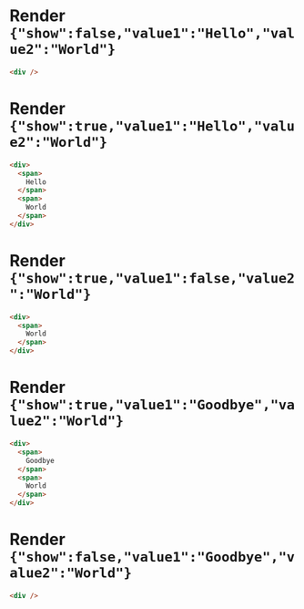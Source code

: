 # Render `{"show":false,"value1":"Hello","value2":"World"}`

```html
<div />
```


# Render `{"show":true,"value1":"Hello","value2":"World"}`

```html
<div>
  <span>
    Hello
  </span>
  <span>
    World
  </span>
</div>
```


# Render `{"show":true,"value1":false,"value2":"World"}`

```html
<div>
  <span>
    World
  </span>
</div>
```


# Render `{"show":true,"value1":"Goodbye","value2":"World"}`

```html
<div>
  <span>
    Goodbye
  </span>
  <span>
    World
  </span>
</div>
```


# Render `{"show":false,"value1":"Goodbye","value2":"World"}`

```html
<div />
```
